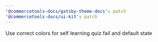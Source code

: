 ```yaml
---
'@commercetools-docs/gatsby-theme-docs': patch
'@commercetools-docs/ui-kit': patch
---
```


Use correct colors for self learning quiz fail and default state

